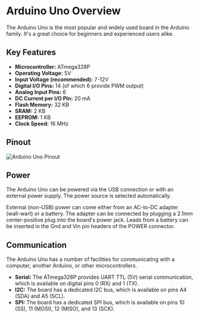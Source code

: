 
# Arduino Uno Overview

The Arduino Uno is the most popular and widely used board in the Arduino family. It's a great choice for beginners and experienced users alike.

## Key Features

- **Microcontroller:** ATmega328P
- **Operating Voltage:** 5V
- **Input Voltage (recommended):** 7-12V
- **Digital I/O Pins:** 14 (of which 6 provide PWM output)
- **Analog Input Pins:** 6
- **DC Current per I/O Pin:** 20 mA
- **Flash Memory:** 32 KB
- **SRAM:** 2 KB
- **EEPROM:** 1 KB
- **Clock Speed:** 16 MHz

## Pinout

![Arduino Uno Pinout](https://content.arduino.cc/assets/Pinout-Unorev3_latest.png)

## Power

The Arduino Uno can be powered via the USB connection or with an external power supply. The power source is selected automatically.

External (non-USB) power can come either from an AC-to-DC adapter (wall-wart) or a battery. The adapter can be connected by plugging a 2.1mm center-positive plug into the board's power jack. Leads from a battery can be inserted in the Gnd and Vin pin headers of the POWER connector.

## Communication

The Arduino Uno has a number of facilities for communicating with a computer, another Arduino, or other microcontrollers.

- **Serial:** The ATmega328P provides UART TTL (5V) serial communication, which is available on digital pins 0 (RX) and 1 (TX).
- **I2C:** The board has a dedicated I2C bus, which is available on pins A4 (SDA) and A5 (SCL).
- **SPI:** The board has a dedicated SPI bus, which is available on pins 10 (SS), 11 (MOSI), 12 (MISO), and 13 (SCK).
